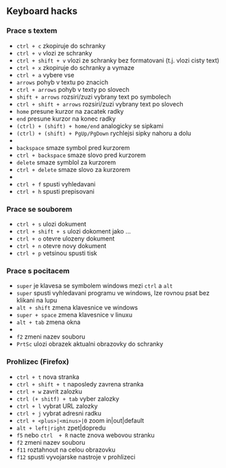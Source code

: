 ## Keyboard hacks

### Prace s textem
- `ctrl + c` zkopiruje do schranky  
- `ctrl + v` vlozi ze schranky  
- `ctrl + shift + v` vlozi ze schranky bez formatovani (t.j. vlozi cisty text)
- `ctrl + x` zkopiruje do schranky a vymaze  
- `ctrl + a` vybere vse  
- `arrows` pohyb v textu po znacich  
- `ctrl + arrows` pohyb v texty po slovech  
- `shift + arrows` rozsiri/zuzi vybrany text po symbolech  
- `ctrl + shift + arrows` rozsiri/zuzi vybrany text po slovech  
- `home` presune kurzor na zacatek radky
- `end` presune kurzor na konec radky
- `(ctrl) + (shift) + home/end` analogicky se sipkami 
- `(ctrl) + (shift) + PgUp/PgDown` rychlejsi sipky nahoru a dolu  
-  
- `backspace` smaze symbol pred kurzorem  
- `ctrl + backspace` smaze slovo pred kurzorem  
- `delete` smaze symblol za kurzorem  
- `ctrl + delete` smaze slovo za kurzorem  
-  
- `ctrl + f` spusti vyhledavani  
- `ctrl + h` spusti prepisovani  

### Prace se souborem
- `ctrl + s` ulozi dokument  
- `ctrl + shift + s` ulozi dokoment jako ...  
- `ctrl + o` otevre ulozeny dokument  
- `ctrl + n` otevre novy dokument  
- `ctrl + p` vetsinou spusti tisk  

### Prace s pocitacem
- `super` je klavesa se symbolem windows mezi `ctrl` a `alt`  
- `super` spusti vyhledavani programu ve windows, lze rovnou psat bez klikani na lupu  
- `alt + shift` zmena klavesnice ve windows  
- `super + space` zmena klavesnice v linuxu  
- `alt + tab` zmena okna  
-    
- `f2` zmeni nazev souboru  
- `PrtSc` ulozi obrazek aktualni obrazovky do schranky  

### Prohlizec (Firefox)
- `ctrl + t` nova stranka
- `ctrl + shift + t` naposledy zavrena stranka
- `ctrl + w` zavrit zalozku
- `ctrl (+ shitf) + tab` vyber zalozky
- `ctrl + l` vybrat URL zalozky
- `ctrl + j` vybrat adresni radku
- `ctrl + <plus>|<minus>|0` zoom in|out|default
- `alt + left|right` zpet|dopredu
- `f5` nebo `ctrl  + R` nacte znova webovou stranku  
- `f2` zmeni nazev souboru  
- `f11` roztahnout na celou obrazovku
- `f12` spusti vyvojarske nastroje v prohlizeci  

